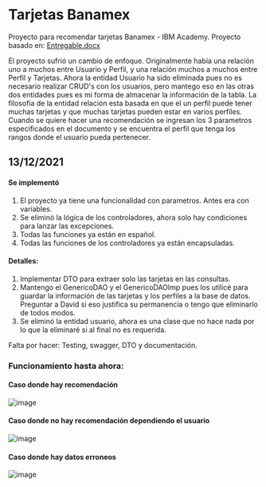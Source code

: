# Tarjetas Banamex
Proyecto para recomendar tarjetas Banamex - IBM Academy.  Proyecto basado en: [Entregable.docx](https://github.com/Rengeruri/TarjetasBanamex/files/7698101/Entregable.docx)

El proyecto sufrió un cambio de enfoque. Originalmente había una relación uno a muchos entre Usuario y Perfil, y una relación muchos a muchos entre Perfil y Tarjetas. Ahora la entidad Usuario ha sido eliminada pues no es necesario realizar CRUD's con los usuarios, pero mantego eso en las otras dos entidades pues es mi forma de almacenar la información de la tabla.
La filosofía de la entidad relación esta basada en que el un perfil puede tener muchas tarjetas y que muchas tarjetas pueden estar en varios perfiles. Cuando se quiere hacer una recomendación se ingresan los 3 parametros especificados en el documento y se encuentra el perfil que tenga los rangos donde el usuario pueda pertenecer.

## 13/12/2021

#### Se implementó
1. El proyecto ya tiene una funcionalidad con parametros. Antes era con variables.
2. Se eliminó la lógica de los controladores, ahora solo hay condiciones para lanzar las excepciones.
3. Todas las funciones ya están en español.
4. Todas las funciones de los controladores ya están encapsuladas.

#### Detalles:
1. Implementar DTO para extraer solo las tarjetas en las consultas.
2. Mantengo el GenericoDAO y el GenericoDAOImp pues los utilicé para guardar la información de las tarjetas y los perfiles a la base de datos. Preguntar a David si eso justifica su permanencia o tengo que eliminarlo de todos modos.
3. Se eliminó la entidad usuario, ahora es una clase que no hace nada por lo que la eliminaré si al final no es requerida.

Falta por hacer: Testing, swagger, DTO y documentación.

### Funcionamiento hasta ahora:
#### Caso donde hay recomendación
![image](https://user-images.githubusercontent.com/43730144/145897193-8ea7ba19-5cb3-48a2-a004-cbcb6b793419.png)


#### Caso donde no hay recomendación dependiendo el usuario
![image](https://user-images.githubusercontent.com/43730144/145897132-878e5cb6-5791-4976-9956-38e46ddc1197.png)


#### Caso donde hay datos erroneos
![image](https://user-images.githubusercontent.com/43730144/145896884-58016e72-e31f-4462-ae40-d0bd52c94677.png)

